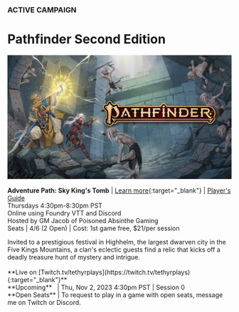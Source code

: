 ### ACTIVE CAMPAIGN

# Pathfinder Second Edition

![Image](/assets/img/pathfinder-2e-abomination-vaults.svg)

<!-- <a name="001"></a>
**Title of Campaign**
<br />Date, frequency, platforms
<br />Adventurer level
<br />Playing as [dndbeyond-link](/character)
<br /><i class="fas fa-book-open"></i> [Read the Session Recaps](/campaign/link-to-campaign)
<div class="notation">
<span class="quote">&ldquo;</span>Short description of campaign.
</div> -->

<!-- <a name="001"></a>
**Campaign: Abomination Vaults**
<br />Thursdays | Foundry VTT and Discord
<br />Playing as Taktak (Kobold Fighter)
<div class="notation">
Evil stirs in the depths of the Abomination Vaults, a sprawling dungeon where the evil sorcerer Belcorra Haruvex attempted to raise an army of monsters hundreds of years ago. Brave into a dungeon full of beasts and traps to prevent a spiteful villain from rising again.
</div> -->

<a name="002"></a>
**Adventure Path: Sky King's Tomb** | <i class="fa-sharp fa-solid fa-circle-info"></i> [Learn more](https://paizo.com/store/pathfinder/adventures/adventurePath/skykingstomb){:target="_blank"} | <i class="fa-sharp fa-solid fa-download"></i> [Player's Guide](https://downloads.paizo.com/SkyKingsTombPlayersGuide.pdf)
<br />Thursdays 4:30pm-8:30pm PST
<br />Online using Foundry VTT and Discord
<br />Hosted by GM Jacob of Poisoned Absinthe Gaming
<br />Seats | 4/6 (2 Open) | Cost: 1st game free, $21/per session
<div class="notation">
Invited to a prestigious festival in Highhelm, the largest dwarven city in the Five Kings Mountains, a clan's eclectic guests find a relic that kicks off a deadly treasure hunt of mystery and intrigue.
</div>
<br /><i class="fa-brands fa-twitch"></i> **Live on [Twitch.tv/tethyrplays](https://twitch.tv/tethyrplays){:target="_blank"}**
<br /><i class="fa-sharp fa-solid fa-calendar"></i> **Upcoming** &nbsp; | Thu, Nov 2, 2023 4:30pm PST | Session 0
<br /><i class="fa-sharp fa-solid fa-arrow-up-from-bracket"></i> **Open Seats** | To request to play in a game with open seats, message me on Twitch or Discord.

